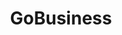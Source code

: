 ---
layout: homepage
title: GoBusiness
description: For Singapore Businesses
image: /images/
permalink: /
notification: Please click <a href="https://go.gov.sg/businessconnect">here</a> for enquiries. 
sections:
    - hero:
        title: For Singapore Businesses
        background: /images/hero-banner.jpg
        key_highlights:
        - title: General
          url: https://govtech-gb-staging.netlify.com/
          description: Please submit details.
#        - title: Single
#          url: https://govtech-gb-staging.netlify.com/
#          description: Please submit details.
---